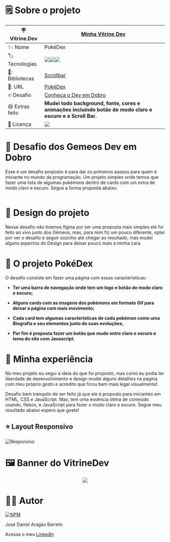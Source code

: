 # 🗒️ Sobre o projeto

| 🪧 Vitrine.Dev |  [Minha Vitrine Dev](https://cursos.alura.com.br/vitrinedev/danielbarreto)   |
| -------------  | --- |
| ✨: Nome        | PokéDex
| 🏷️ Tecnologias | <img src="https://img.shields.io/badge/HTML5-E34F26?style=for-the-badge&logo=html5&logoColor=white"><img src="https://img.shields.io/badge/CSS3-1572B6?style=for-the-badge&logo=css3&logoColor=white"><img src="https://img.shields.io/badge/JavaScript-F7DF1E?style=for-the-badge&logo=javascript&logoColor=black">
| 🎇: Bibliotecas | [Scrollbar](https://www.cssportal.com/css-scrollbar-generator/)
| 🚀: URL         | [PokéDex](https://pokedex-dev-em-dobro.bohr.io)
| 🔥 Desafio     | [Conheça o Dev em Dobro](https://www.youtube.com/c/DevemDobro)
| :laughing: Extras feito     | **Mudei todo background, fonte, cores e animações incluindo botão de modo claro e escuro e a Scroll Bar.**
| :page_with_curl: Licença         | [<img src="https://img.shields.io/badge/LICENSE-MIT-green"/>](https://choosealicense.com/licenses/mit/) 


# 💪 Desafio dos Gemeos Dev em Dobro 

Esse é um desafio proposto é para dar os primeiros passos para quem é iniciante no mundo da programação. Um projeto simples onde temos que fazer uma lista de algumas pokémons dentro de cards com um extra de modo claro e escuro. Segue a forma proposta abaixo:

<img src="">

# 🎨 Design do projeto

Nesse desafio não tivemos figma por ser uma proposta mais simples ele foi feito ao vivo junto dos Gêmeos, mas, para mim fiz um pouco diferente, optei por ver o desafio e seguir sozinho até chegar ao resultado, mas mudei alguns aspectos do Design para deixar pouco mais a minha cara. 


# 📑 O projeto PokéDex

O desafio consiste em fazer uma página com essas características:

- **Ter uma barra de navegação onde tem um logo e botão de modo claro e escuro;**

- **Alguns cards com as imagens dos pokémons em formato Gif para deixar a página com mais movimento;**

- **Cada card tem algumas características de cada pokémon como uma Biografia e seu elementos junto de suas evoluções;**

- **Por fim é proposta fazer um botão que mude entre claro e escuro o tema do site com Javascript.**

# 🤯 Minha experiência

No meu projeto eu segui a ideia do que foi proposto, mas como eu podia ter liberdade de desenvolvimento e design mudei alguns detalhes na página com meu próprio gosto e acredito que ficou bem mais legal visualmente!. 

Desafio bem tranquilo de ser feito já que ele é proposto para iniciantes em HTML, CSS e JavaScript. Mas, tem uma essência ótima de conteúdo usando, flebox, e JavaScript para fazer o modo claro e escuro. Segue meu resultado abaixo espero que goste! 

## ⭐ Layout Responsivo
![Responsivo]()


# 🖼️ Banner do VitrineDev

<div align="center">
<img src="#vitrinedev">
</div>

# 🙋‍♂️ Autor

[![NPM](https://img.shields.io/npm/l/react)](https://github.com/DanielBarret0/codeChella/blob/main/LICENSE.md)

José Daniel Aragão Barreto

Acesse o meu [LinkedIn](https://www.linkedin.com/in/daniel-barreto-1b763216a/)

